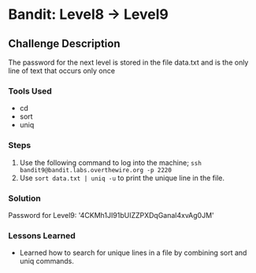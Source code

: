 # Bandit: Level8 -> Level9

## Challenge Description

The password for the next level is stored in the file data.txt and is the only line of text that occurs only once

### Tools Used

- cd
- sort
- uniq

### Steps

1. Use the following command to log into the machine;
   `ssh bandit9@bandit.labs.overthewire.org -p 2220`
2. Use `sort data.txt | uniq -u` to print the unique line in the file.

### Solution

Password for Level9: '4CKMh1JI91bUIZZPXDqGanal4xvAg0JM'

### Lessons Learned

- Learned how to search for unique lines in a file by combining sort and uniq commands.
